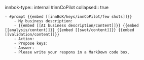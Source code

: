 innbok-type:: internal
#innCoPilot
collapsed:: true

	- #prompt {{embed [[innBoK/keys/innCoPilot/few shots]]}}
		- My business description:
		- {{embed [[AI business description/content]]}} {{embed [[analysis/content]]}} {{embed [[swot/content]]}} {{embed [[validation/content]]}}
		- Action:
		- Propose keys:
		- Answer:
		- Please write your respons in a MarkDown code box.